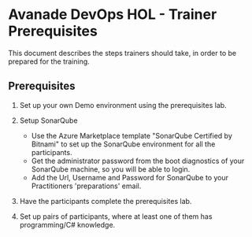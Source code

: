 # Avanade DevOps HOL - Trainer Prerequisites

This document describes the steps trainers should take, in order to be prepared for the training.

## Prerequisites

1. Set up your own Demo environment using the prerequisites lab.

1. Setup SonarQube
    - Use the Azure Marketplace template "SonarQube Certified by Bitnami" to set up the SonarQube environment for all the participants.
    - Get the administrator password from the boot diagnostics of your SonarQube machine, so you will be able to login.
    - Add the Url, Username and Password for SonarQube to your Practitioners 'preparations' email.

1. Have the participants complete the prerequisites lab.

1. Set up pairs of participants, where at least one of them has programming/C# knowledge.
